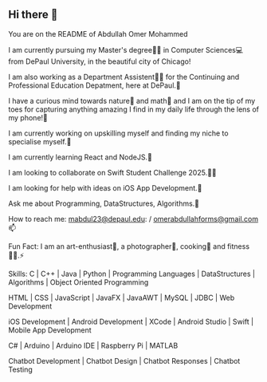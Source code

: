 ## Hi there 👋

You are on the README of Abdullah Omer Mohammed

I am currently pursuing my Master's degree👨‍🎓 in Computer Sciences💻 from DePaul University, in the beautiful city of Chicago!

I am also working as a Department Assistent👨‍💼 for the Continuing and Professional Education Depatment, here at DePaul.🏫

I have a curious mind towards nature🌳 and math🧮 and I am on the tip of my toes for capturing anything amazing I find in my daily life through the lens of my phone!📱

I am currently working on upskilling myself and finding my niche to specialise myself.🔭

I am currently learning React and NodeJS.🌱

I am looking to collaborate on Swift Student Challenge 2025.👯‍♂️

I am looking for help with ideas on iOS App Development.🤔

Ask me about Programming, DataStructures, Algorithms.💬

How to reach me: mabdul23@depaul.edu: / omerabdullahforms@gmail.com 📫

Fun Fact: I am an art-enthusiast🎨, a photographer📸, cooking🥞 and fitness🏋️‍♂️.⚡

Skills:
C | C++ | Java | Python | Programming Languages | DataStructures | Algorithms | Object Oriented Programming

HTML | CSS | JavaScript | JavaFX | JavaAWT | MySQL | JDBC | Web Development

iOS Development | Android Development | XCode | Android Studio | Swift | Mobile App Development

C# | Arduino | Arduino IDE | Raspberry Pi | MATLAB

Chatbot Development | Chatbot Design | Chatbot Responses | Chatbot Testing


<!--
**maononymous/maononymous** is a ✨ _special_ ✨ repository because its `README.md` (this file) appears on your GitHub profile.

Here are some ideas to get you started:

- 🔭 I’m currently working on ...
- 🌱 I’m currently learning ...
- 👯 I’m looking to collaborate on ...
- 🤔 I’m looking for help with ...
- 💬 Ask me about ...
- 📫 How to reach me: ...
- 😄 Pronouns: ...
- ⚡ Fun fact: ...
-->
